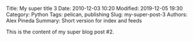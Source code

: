 Title: My super title 3
Date: 2010-12-03 10:20
Modified: 2019-12-05 19:30
Category: Python
Tags: pelican, publishing
Slug: my-super-post-3
Authors: Alex Pineda
Summary: Short version for index and feeds

This is the content of my super blog post #2.
